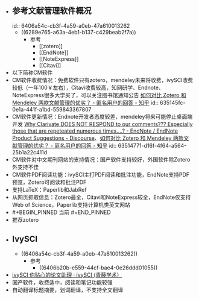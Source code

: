 - ## 参考文献管理软件概况
  id:: 6406a54c-cb3f-4a59-a0eb-47a610013262
	- ((6289e765-a63a-4eb1-b137-c429beab2f7a))
		- 参考
			- [[zotero]]
			- [[EndNote]]
			- [[NoteExpress]]
			- [[Citavi]]
- 以下简称CM软件
- CM软件收费情况：免费软件只有zotero，mendeley未来将收费，ivySCI收费较低（一年100￥左右），Citavi收费较高，知网研学、Endnote、NoteExpress很多大学买了，可以关注图书馆通知公告 [如何对比 Zotero 和 Mendeley 两款文献管理的优劣？ - 匪名用户的回答 - 知乎](https://www.zhihu.com/question/292241691/answer/2285243621)
  id:: 635145fc-0e1a-441f-a1bd-559843367807
- CM软件更新情况：Endnote开发者态度较差，mendeley将来可能停止桌面端开发 [Why Clarivate DOES NOT RESPOND to our comments??? Especially those that are repeteated numerous times....? - EndNote / EndNote Product Suggestions - Discourse](https://community.endnote.com/t/why-clarivate-does-not-respond-to-our-comments-especially-those-that-are-repeteated-numerous-times/349958/19)、[如何对比 Zotero 和 Mendeley 两款文献管理的优劣？ - 匪名用户的回答 - 知乎](https://www.zhihu.com/question/292241691/answer/2285243621)
  id:: 63514771-d16f-4f64-a564-25b1a22c411d
- CM软件对中文期刊网站的支持情况：国产软件支持较好，外国软件除Zotero外支持不佳
- CM软件PDF阅读功能：ivySCI主打PDF阅读和批注功能，EndNote支持PDF预览，Zotero可阅读和批注PDF
- 支持LaTeX：Paperlib和JabRef
- 从网页抓取信息：Zotero最全，Citavi和NoteExpress较全，EndNote仅支持Web of Science，Paperlib支持计算机类英文网站
- #+BEGIN_PINNED
  当前
  #+END_PINNED
- 推荐zotero
- ## IvySCI
	- ((6406a54c-cb3f-4a59-a0eb-47a610013262))
		- 参考
			- ((6406b20b-e559-44cf-bae4-0e26ddd01055))
- [ivySCI 你贴心的论文助理 · ivySCI (青藤学术）](https://www.ivysci.com/)
- 国产软件，收费适中，阅读和笔记功能较强
- 自动翻译标题摘要，划词翻译，不支持全文翻译